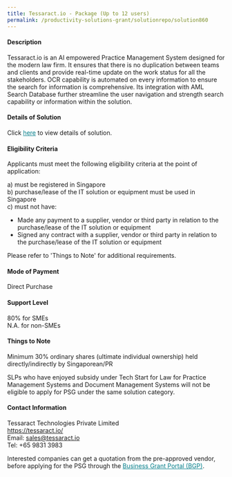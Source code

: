 ```yaml
---
title: Tessaract.io - Package (Up to 12 users)
permalink: /productivity-solutions-grant/solutionrepo/solution860
---
```


#### Description

Tessaract.io is an AI empowered Practice Management System designed for the modern law firm. It ensures that there is no duplication between teams and clients and provide real-time update on the work status for all the stakeholders. OCR capability is automated on every information to ensure the search for information is comprehensive. Its integration with AML Search Database further streamline the user navigation and strength search capability or information within the solution. 

#### Details of Solution

Click <a href='https://govassist.gobusiness.gov.sg/images/psg/Tessaract_io_Annex_3_CR_wef_8June2020_Part_2.pdf' style='color:#037e8a'>here</a> to view details of solution.

#### Eligibility Criteria

Applicants must meet the following eligibility criteria at the point of application:

a) must be registered in Singapore <br>
b) purchase/lease of the IT solution or equipment must be used in Singapore <br>
c) must not have:
- Made any payment to a supplier, vendor or third party in relation to the purchase/lease of the IT solution or equipment
- Signed any contract with a supplier, vendor or third party in relation to the purchase/lease of the IT solution or equipment

Please refer to 'Things to Note' for additional requirements.

#### Mode of Payment
Direct Purchase

#### Support Level
80% for SMEs <br>
N.A. for non-SMEs

#### Things to Note
Minimum 30% ordinary shares (ultimate individual ownership) held directly/indirectly by Singaporean/PR

SLPs who have enjoyed subsidy under Tech Start for Law for Practice Management Systems and Document Management Systems will not be eligible to apply for PSG under the same solution category. 

#### Contact Information
Tessaract Technologies Private Limited<br>https://tessaract.io/<br>Email: sales@tessaract.io<br>Tel: +65 9831 3983

Interested companies can get a quotation from the pre-approved vendor, before applying for the PSG through the <a target='_blank' style='color:#037e8a' href='https://www.businessgrants.gov.sg/'>Business Grant Portal (BGP)</a>.
